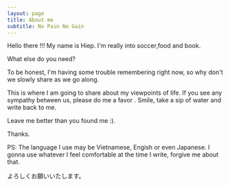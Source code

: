 ```yaml
---
layout: page
title: About me
subtitle: No Pain No Gain
---
```

Hello there !!!
My name is Hiep. I'm really into soccer,food and book.

What else do you need?

To be honest, I'm having some trouble remembering right now, so why don't we slowly share as we go along.

This is where I am going to share about my viewpoints of life. If you see any sympathy between us, please do me a favor . Smile, take a sip of water and write back to me. 

Leave me better than you found me :).

Thanks.

PS: The language I use may be Vietnamese, Engish or even Japanese. I gonna use whatever I feel comfortable at the time I write, forgive me about that.

よろしくお願いいたします。

